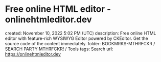 # Free online HTML editor - onlinehtmleditor.dev

created: November 10, 2022 5:02 PM (UTC)
description: Free online HTML editor with feature-rich WYSIWYG Editor powered by CKEditor. Get the source code of the content immediately.
folder: BOOKMRKS-MTHRFCKR / SEARCH PARTY MTHRFCKR! / Tools
tags: Search
url: https://onlinehtmleditor.dev
